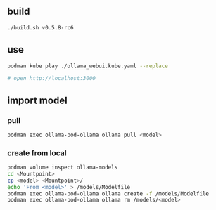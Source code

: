## build
```bash
./build.sh v0.5.8-rc6
```

## use
```bash
podman kube play ./ollama_webui.kube.yaml --replace

# open http://localhost:3000
```

## import model
### pull
```bash
podman exec ollama-pod-ollama ollama pull <model>
```

### create from local
```bash
podman volume inspect ollama-models
cd <Mountpoint>
cp <model> <Mountpoint>/
echo 'From <model>' > /models/Modelfile
podman exec ollama-pod-ollama ollama create -f /models/Modelfile
podman exec ollama-pod-ollama ollama rm /models/<model>
```
